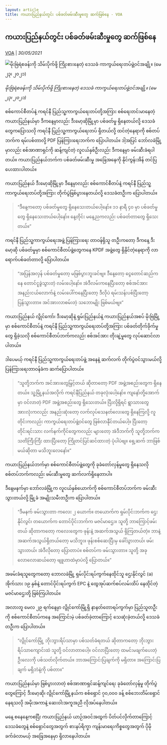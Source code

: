 ```yaml
---
layout: article
title: ကယားပြည်နယ်တွင်း ပစ်ခတ်ဖမ်းဆီးမှုတွေ ဆက်ဖြစ်နေ - VOA
---
```


## ကယားပြည်နယ်တွင်း ပစ်ခတ်ဖမ်းဆီးမှုတွေ ဆက်ဖြစ်နေ

[VOA](https://burmese.voanews.com/a/myanmar-army-kayah-pdf-fighting/5909814.html) | _30/05/2021_
        
![မိုးဗြဲရဲစခန်းကို သိမ်းပိုက်ဖို့ ကြိုးစားနေတဲ့ ဒေသခံ ကာကွယ်ရေးတပ်ဖွဲ့ဝင်အချို့။ (မေ ၂၃၊ ၂၀၂၁)](https://gdb.voanews.com/A1E194B6-B334-4FC3-AD43-4A14FF0F5F78_w1080_h608_s.jpg)

_မိုးဗြဲရဲစခန်းကို သိမ်းပိုက်ဖို့ ကြိုးစားနေတဲ့ ဒေသခံ ကာကွယ်ရေးတပ်ဖွဲ့ဝင်အချို့။ (မေ ၂၃၊ ၂၀၂၁)_

စစ်ကောင်စီတပ်နဲ့ ကရင်နီ ပြည်သူ့ကာကွယ်ရေးတပ်တို့အကြား စစ်ရေးတင်းမာနေတဲ့ ကယားပြည်နယ်မှာ ဒီကနေ့မှာလည်း ဒီးမော့ဆိုမြို့မှာ ပစ်ခတ်မှု ရှိနေတယ်လို့ ဒေသခံတွေကပြောသလို ကရင်နီ ပြည်သူ့ကာကွယ်ရေးတပ် ရှိတယ်လို့ ထင်တဲ့နေရာကို စစ်တပ်ဘက်က ရမ်းပစ်တာလို့ PDF ပြန်ကြားရေးဘက်က ပြောပါတယ်။ ဒါ့အပြင် ဘော်လခဲမြို့မှာလည်း စစ်အာဏာရှင်ကို ဆန့်ကျင်တဲ့ လူငယ်နှစ်ဦးလည်း ဒီကနေ့မှာ ဖမ်းဆီးခံရပါတယ်။ ကယားပြည်နယ်ဘက်က ပစ်ခတ်ဖမ်းဆီးမှု အခြေအနေကို နိုင်ကွန်းအိန် တင်ပြပေးထားပါတယ်။

ကယားပြည်နယ် ဒီးမော့ဆိုမြို့မှာ ဒီနေ့မှာလည်း စစ်ကောင်စီတပ်နဲ့ ကရင်နီ ပြည်သူ့ကာကွယ်ရေးတပ်တို့အကြား တိုက်ပွဲဖြစ်ပွားနေတယ်လို့ ဒေသခံတဦးက ပြောပါတယ်။

> “ဒီနေ့ကတော့ ပစ်ခတ်မှုတွေ ရှိနေသေးတယ်ပေါ့နော်။ ၁၁ နာရီ ၄၀ မှာ ပစ်ခတ်မှုတွေ ရှိနေသေးတယ်ပေါ့နော်။ နေ့တိုင်း မနေ့ညကလည်း ပစ်ခတ်တာတွေ ရှိသေးတယ်။”

ကရင်နီ ပြည်သူ့ကာကွယ်ရေးအဖွဲ့ ပြန်ကြားရေး တာဝန်ရှိသူ တဦးကတော့ ဒီကနေ့ ဒီးမော့ဆို ပစ်ခတ်မှုမှာ စစ်ကောင်စီတပ်ဖွဲ့တွေကနေ KPDF အဖွဲ့တွေ ရှိနိုင်တဲ့နေရာကို လာရောက်ပစ်ခတ်တာလို့ ပြောပါတယ်။

> “အပြန်အလှန် ပစ်ခတ်မှုတော့ မဖြစ်ပွားဘူးခင်ဗျ။ ဒီနေ့တော့ ငွေတောင်ဆည်ကနေ တောင်ငူခွဲသွားတဲ့ လမ်းပေါ့နော်။ အဲဒီလမ်းကနေပြီးတော့ စစ်အင်အား အနည်းငယ်လောက်နဲ့ လမ်းပေါ်ကနေပြီးတော့ ဒီလိုပဲ ရမ်းသန်းပစ်ပြီးတော့ ပြန်သွားတာ။ အင်အားလာစမ်းတဲ့ သဘောမျိုး ဖြစ်မယ်ဗျ။”

ကယားပြည်နယ် လွိုင်ကော်၊ ဒီးမော့ဆိုနဲ့ ရှမ်းပြည်နယ်နဲ့ ကယားပြည်နယ်အစပ် မိုးဗြဲမြို့မှာ စစ်ကောင်စီတပ်နဲ့ ကရင်နီ ပြည်သူ့ကာကွယ်ရေးတပ်တို့အကြား ပစ်ခတ်တိုက်ခိုက်မှုတွေ ရှိခဲ့သလို စစ်ကောင်စီတပ်ဘက်ကလည်း စစ်အင်အား တိုးချဲ့မှုတွေ လုပ်ဆောင်လာပါတယ်။

ဒါပေမယ့် ကရင်နီ ပြည်သူ့ကာကွယ်ရေးတပ်ဖွဲ့ အနေနဲ့ ဆက်လက် တိုက်ပွဲဝင်သွားမယ်လို့ ပြန်ကြားရေးတာဝန်ခံက ဆက်ပြောပါတယ်။

> “သူတို့ဘက်က အင်အားတွေမြှင့်တယ် ဆိုတာတော့ PDF အဖွဲ့အစည်းတွေက ရှိနေတယ်။ သူ့မြို့နယ်အလိုက် ကရင်နီပြည်နယ် တခုလုံးပေါ့နော်။ ကျနော်တို့အောက်မှာ ဝင်လာတဲ့ PDF အဖွဲ့အစည်းတွေ ရှိသေးတယ်။ ပြီးလို့ရှိရင် ရွာသားတွေ အားလုံးကလည်း အနည်းဆုံးတော့ လက်လုပ်သေနတ်လေးတွေ ရှိနေကြလို့ လူတိုင်းကလည်း ကာကွယ်ရေးတပ်ဖွဲ့ဝင်တွေ ဖြစ်လာနိိုင်တယ်ပေါ့။ ပြီးတော့ တိုင်းရင်းသား လက်နက်ကိုင်တွေကလည်း များတော့ အဲဒီဘက်ကို သူတို့ဘက်က သတိကြီးကြီး ထားပြီးတော့ ကြိုတင်ပြင်ဆင်ထားတဲ့ ပုံပါပဲဗျ။ ရှေ့ဆက် ဘာဖြစ်မယ်ဆိုတာ မသိဘူးလေနော်။”

ကယားပြည်နယ်ဘက်မှာ စစ်ကောင်စီတပ်ဖွဲ့တွေကို ခုခံတော်လှန်မှုတွေ ရှိနေသလို စစ်တပ်ဘက်ကလည်း ဖမ်းဆီးမှုတွေ ဆက်လက်ရှိနေတာပါ။

ဒီနေ့မနက်မှာ ဘော်လခဲမြို့က လူငယ်နှစ်ယောက်ကို စစ်ကောင်စီတပ်ဘက်က ဖမ်းဆီးသွားတယ်လို့ မြို့ခံ အမျိုးသမီးတဦးက ပြောပါတယ်။

> “ဒီမနက် ဖမ်းသွားတာ ကလေး ၂ ယောက်။ တယောက်က ရှမ်းပိုင်းဘက်က ဌေးနိုင်လွင်၊ တယောက်က တောင်ပိုင်းဘက်က မဇင်မာဌေး။ သူတို့ ဘာကြောင့်ဖမ်းတယ် ဆိုတာကတော့ ကလေးတွေက ဖုန်းနဲ့ အဆက်အသွယ် ရှိကြတယ်တဲ့။ ဘာနဲ့အဆက်အသွယ်ရှိတယ်တော့ မသိဘူး။ ဖုန်းစစ်ဆေးပြီးမှ ခေါ်သွားတယ်၊ ဖမ်းသွားတယ်၊ အဲဒီလိုတော့ ပြောတာပဲ။ စစ်တပ်က ဖမ်းသွားတာ။ သူတို့ အခုလောလောဆယ်တော့ ဗျူဟာထဲမှာပဲလို့ ပြောတယ်။”

အဖမ်းခံရသူတွေကတော့ ဘောလခဲမြို့ ရှမ်းပိုင်းရပ်ကွက်နေထိုင်သူ ဌေးနိုင်လွင် (ခ) အိုက်သား ၁၉ နှစ်နဲ့ တောင်ပိုင်းရပ်ကွက် EPC နဲ့ ထွေအုပ်ဆက်စပ်လမ်းထိပ် နေထိုင်တဲ့ မဇင်မာဌေးတို့ ဖြစ်ကြပါတယ်။

အလားတူ မေလ ၂၉ ရက်နေ့မှာ လွိုင်ကော်မြို့ရှိ နာနတ်တောရပ်ကွက်မှာ ပြည်သူတဦးကို စစ်ကောင်စီတပ်ကနေ အကြောင်းမဲ့ ပစ်ခတ်ခဲ့တာကြောင့် သေဆုံးခဲ့တယ်လို့ ဒေသခံတဦးက ပြောပါတယ်။

> “လွိုင်ကော်မြို့ ဘိုးဘွားရိပ်သာမှာ ပစ်သတ်ခံရတယ် ဆိုတာကတော့ ဘိုးဘွားရိပ်သာကျောင်းထဲ သူတို့ ဝင်လာတာပေါ့။ ဝင်လာပြီးတော့ ထမင်းမချက်ပေးတဲ့ ဦးလေးကို ပစ်သတ်လိုက်တယ်။ ဘာအကြောင်းပြချက်ကို မရှိတာ။ အကြောင်းပြချက် မရှိဘဲနဲ့ကို ပစ်တာ။”

ကယားပြည်နယ်မှာ ဖြစ်ပွားလာတဲ့ စစ်အာဏာရှင်ဆန့်ကျင်ရေး ခုခံတော်လှန်မှု တိုက်ပွဲတွေကြောင့် ဒီးမော့ဆို၊ လွိုင်ကော်မြို့နယ်က စစ်ရှောင် ၇၀,၀၀၀ ခန့် စစ်ဘေးတိမ်းရှောင်နေရသလို အမိုးအကာနဲ့ ဆေးဝါးအကူအညီ လိုအပ်နေပါတယ်။

မနေ့ စနေနေ့ကစပြီး ကယားပြည်နယ် ယာဉ်အဝင်အထွက် ပိတ်ပင်လိုက်တာကြောင့် ဒေသခံတွေနဲ့ စစ်ရှောင်တွေအတွက် စားနပ်ရိက္ခာ ကျန်းမာရေးကိစ္စတွေအတွက် ပိုမိုခက်ခဲလာမယ့် အခြေအနေမှာ ရှိလာနေပါတယ်။